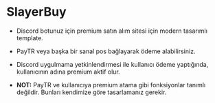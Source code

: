 # SlayerBuy
- Discord botunuz için premium satın alım sitesi için modern tasarımlı template.
- PayTR veya başka bir sanal pos bağlayarak ödeme alabilirsiniz.
- Discord uygulmama yetkinlendirmesi ile kullanıcı ödeme yaptığında, kullanıcının adına premium aktif olur.

- **NOT:** PayTR ve kullanıcıya premium atama gibi fonksiyonlar tanımlı değildir. Bunları kendimize göre tasarlamanız gerekir.
